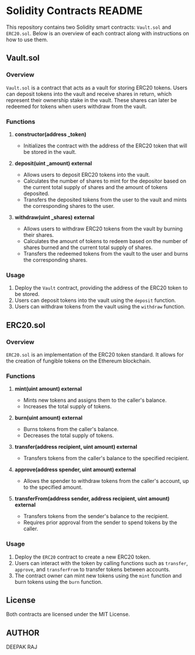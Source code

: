 # Solidity Contracts README

This repository contains two Solidity smart contracts: `Vault.sol` and `ERC20.sol`. Below is an overview of each contract along with instructions on how to use them.

## Vault.sol

### Overview
`Vault.sol` is a contract that acts as a vault for storing ERC20 tokens. Users can deposit tokens into the vault and receive shares in return, which represent their ownership stake in the vault. These shares can later be redeemed for tokens when users withdraw from the vault.

### Functions
1. **constructor(address _token)**
    - Initializes the contract with the address of the ERC20 token that will be stored in the vault.

2. **deposit(uint _amount) external**
    - Allows users to deposit ERC20 tokens into the vault.
    - Calculates the number of shares to mint for the depositor based on the current total supply of shares and the amount of tokens deposited.
    - Transfers the deposited tokens from the user to the vault and mints the corresponding shares to the user.

3. **withdraw(uint _shares) external**
    - Allows users to withdraw ERC20 tokens from the vault by burning their shares.
    - Calculates the amount of tokens to redeem based on the number of shares burned and the current total supply of shares.
    - Transfers the redeemed tokens from the vault to the user and burns the corresponding shares.

### Usage
1. Deploy the `Vault` contract, providing the address of the ERC20 token to be stored.
2. Users can deposit tokens into the vault using the `deposit` function.
3. Users can withdraw tokens from the vault using the `withdraw` function.

## ERC20.sol

### Overview
`ERC20.sol` is an implementation of the ERC20 token standard. It allows for the creation of fungible tokens on the Ethereum blockchain.

### Functions
1. **mint(uint amount) external**
    - Mints new tokens and assigns them to the caller's balance.
    - Increases the total supply of tokens.

2. **burn(uint amount) external**
    - Burns tokens from the caller's balance.
    - Decreases the total supply of tokens.

3. **transfer(address recipient, uint amount) external**
    - Transfers tokens from the caller's balance to the specified recipient.

4. **approve(address spender, uint amount) external**
    - Allows the spender to withdraw tokens from the caller's account, up to the specified amount.

5. **transferFrom(address sender, address recipient, uint amount) external**
    - Transfers tokens from the sender's balance to the recipient.
    - Requires prior approval from the sender to spend tokens by the caller.

### Usage
1. Deploy the `ERC20` contract to create a new ERC20 token.
2. Users can interact with the token by calling functions such as `transfer`, `approve`, and `transferFrom` to transfer tokens between accounts.
3. The contract owner can mint new tokens using the `mint` function and burn tokens using the `burn` function.

## License
Both contracts are licensed under the MIT License.

## AUTHOR

DEEPAK RAJ
